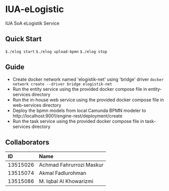 # IUA-eLogistic
IUA SoA eLogistik Service

## Quick Start
``$./elog start``
``$./elog upload-bpmn``
``$./elog stop``

## Guide

- Create docker network named 'elogistik-net' using 'bridge' driver
``docker network create --driver bridge elogistik-net`` 
- Run the entity service using the provided docker compose file in entity-services directory
- Run the in-house web service using the provided docker compose file in web-services directory
- Deploy the bpmn models from local Camunda BPMN modeler to http://localhost:9001/engine-rest/deployment/create
- Run the task service using the provided docker compose file in task-services directory

## Collaborators

|ID|Name|
|:--|:--|
|13515026|Achmad Fahrurrozi Maskur|
|13515074|Akmal Fadlurohman|
|13515086|M. Iqbal Al Khowarizmi|
